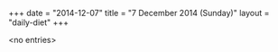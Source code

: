 +++
date = "2014-12-07"
title = "7 December 2014 (Sunday)"
layout = "daily-diet"
+++

\<no entries\>